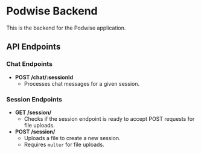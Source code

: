 # Podwise Backend

This is the backend for the Podwise application.

## API Endpoints

### Chat Endpoints

*   **POST /chat/:sessionId**
    *   Processes chat messages for a given session.

### Session Endpoints

*   **GET /session/**
    *   Checks if the session endpoint is ready to accept POST requests for file uploads.
*   **POST /session/**
    *   Uploads a file to create a new session.
    *   Requires `multer` for file uploads.


